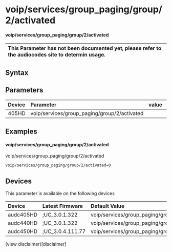 ﻿---
description: voip/services/group_paging/group/2/activated
search: false
---

# voip/services/group_paging/group/2/activated

#### voip/services/group_paging/group/2/activated


| This Parameter has not been documented yet, please refer to the audiocodes site to determin usage.  | 
| :--- |

## Syntax

## Parameters
|Device|Parameter|value|Description|
|:---|:---|:---|:---|
| 405HD | voip/services/group_paging/group/2/activated |  |  |

## Examples
#### voip/services/group_paging/group/2/activated

voip/services/group_paging/group/2/activated

```
voip/services/group_paging/group/2/activated=0
```

## Devices
This parameter is available on the following devices

| Device | Latest Firmware | Default Value |
|:---|:---|:---|
| audc405HD | ;UC_3.0.1.322 | voip/services/group_paging/group/2/activated=0 
| audc440HD | ;UC_3.0.1.322 | voip/services/group_paging/group/2/activated=0 
| audc450HD | ;UC_3.0.4.111.77 | voip/services/group_paging/group/2/activated=0 

(view disclaimer)[disclaimer]
